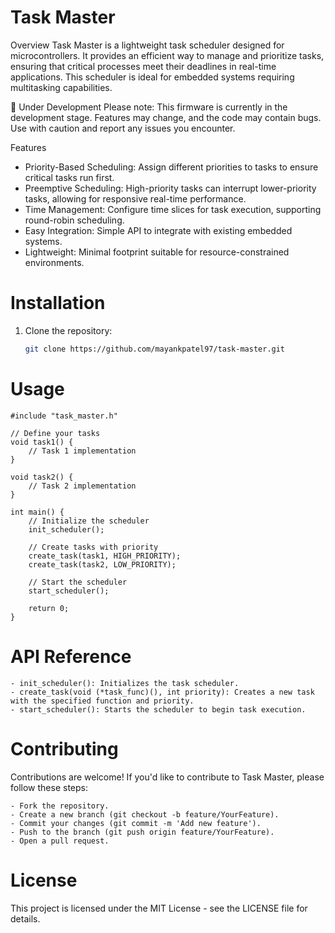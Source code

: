 # Task Master

 Overview
Task Master is a lightweight task scheduler designed for microcontrollers. It provides an efficient way to manage and prioritize tasks, ensuring that critical processes meet their deadlines in real-time applications. This scheduler is ideal for embedded systems requiring multitasking capabilities.

🚧 Under Development Please note: This firmware is currently in the development stage. Features may change, and the code may contain bugs. Use with caution and report any issues you encounter.

 Features
- Priority-Based Scheduling: Assign different priorities to tasks to ensure critical tasks run first.
- Preemptive Scheduling: High-priority tasks can interrupt lower-priority tasks, allowing for responsive real-time performance.
- Time Management: Configure time slices for task execution, supporting round-robin scheduling.
- Easy Integration: Simple API to integrate with existing embedded systems.
- Lightweight: Minimal footprint suitable for resource-constrained environments.

# Installation
1. Clone the repository:
   ```bash
   git clone https://github.com/mayankpatel97/task-master.git


# Usage

    #include "task_master.h"

    // Define your tasks
    void task1() {
        // Task 1 implementation
    }

    void task2() {
        // Task 2 implementation
    }

    int main() {
        // Initialize the scheduler
        init_scheduler();

        // Create tasks with priority
        create_task(task1, HIGH_PRIORITY);
        create_task(task2, LOW_PRIORITY);

        // Start the scheduler
        start_scheduler();

        return 0;
    }


# API Reference
    - init_scheduler(): Initializes the task scheduler.
    - create_task(void (*task_func)(), int priority): Creates a new task with the specified function and priority.
    - start_scheduler(): Starts the scheduler to begin task execution.

# Contributing
Contributions are welcome! If you'd like to contribute to Task Master, please follow these steps:

    - Fork the repository.
    - Create a new branch (git checkout -b feature/YourFeature).
    - Commit your changes (git commit -m 'Add new feature').
    - Push to the branch (git push origin feature/YourFeature).
    - Open a pull request.
    
# License
This project is licensed under the MIT License - see the LICENSE file for details.